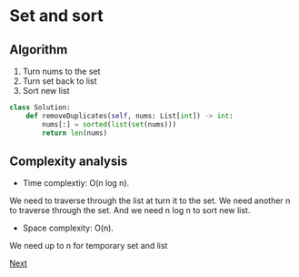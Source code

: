 # Set and sort

## Algorithm

1. Turn nums to the set
2. Turn set back to list
3. Sort new list

```python
class Solution:
    def removeDuplicates(self, nums: List[int]) -> int:
        nums[:] = sorted(list(set(nums)))
        return len(nums)
```

## Complexity analysis

* Time complextiy: O(n log n).

We need to traverse through the list at turn it to the set.
We need another n to traverse through the set.
And we need n log n to sort new list.

* Space complexity: O(n).

We need up to n for temporary set and list

[Next](solution2.md)